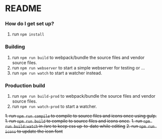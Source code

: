 # README #

### How do I get set up? ###

1. run ```npm install```

### Building ###
1. run ```npm run build``` to webpack/bundle the source files and vendor source files.
2. run ```npm run webserver``` to start a simple webserver for testing or ...
3. run ```npm run watch``` to start a watcher instead.

### Production build ###
1. run ```npm run build-prod``` to webpack/bundle the source files and vendor source files.
2. run ```npm run watch-prod``` to start a watcher.

~~1. run ```npm run compile``` to compile to source files and icons once using gulp.~~
~~1. run ```npm run build``` to compile to source files and icons once.~~
~~1. run ```npm run build:watch``` in /src to keep css up-to-date while editing~~
~~2. run ```npm run icons``` to update the icon font~~